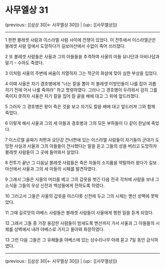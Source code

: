 # 사무엘상 31

(previous:: [[삼상 30|← 사무엘상 30]]) | (up:: [[사무엘상]])

***




1 
한편 블레셋 사람과 이스라엘 사람 사이에 전쟁이 있었다. 이 전투에서 이스라엘군은 블레셋 사람 앞에서 도망하다가 길보아산에서 수없이 죽어 쓰러졌다. 



2 
또 블레셋 사람들은 사울과 그의 아들들을 추격하여 사울의 아들 요나단과 아비나답과 말기 – 수아도 죽였다. 



3 
이처럼 사울의 주변에 싸움이 치열하자 그는 적군의 화살에 맞아 심한 부상을 입었다. 



4 
이때 사울은 자기 경호병에게 "너는 칼을 뽑아 저 블레셋 이방인들이 나를 잡아 괴롭히기 전에 어서 나를 죽여라" 하고 명령하였다. 그러나 그 경호병이 두려워서 감히 그를 죽이지 못하자 사울은 자기 칼을 집어 칼 끝을 배에 대고 그 위에 엎드러졌다. 



5 
그러자 그 경호병은 왕이 죽은 것을 보고 자기도 칼을 배에 대고 엎드러져 그와 함께 죽었다. 



6 
이렇게 해서 사울과 그의 세 아들과 경호병과 그의 모든 부하들이 다 같이 한날에 죽었다. 



7 
이스르엘 골짜기 저편과 요단강 건너편에 있는 이스라엘 사람들이 자기들의 군대가 도망한 사실과 사울과 그의 아들들이 전사했다는 말을 듣고 그들의 성을 버리고 도망하자 블레셋 사람들이 그 곳에 들어와서 살았다. 



8 
전투가 끝난 그 다음날 블레셋 사람들은 죽은 자들의 소지품을 약탈하러 왔다가 길보아산에서 사울과 그의 세 아들의 시체를 발견하였다. 



9 
그래서 그들은 사울의 머리를 베고 그의 갑옷을 벗긴 다음 전국 각처에 사람을 보내 그 소식을 그들의 우상 신전과 백성들에게 전하도록 하였다. 



10 
그러고서 그들은 사울의 갑옷을 아스다롯 신전에 두고 그의 시체는 벧산 성벽에 못박았다. 



11 
그때 길르앗의 야베스 사람들은 블레셋 사람들이 사울에게 행한 일을 듣게 되었다. 



12 
그래서 그들 중 가장 용감한 사람들이 밤새도록 벧산까지 가서 사울과 그 아들들의 시체를 성벽에서 내려 야베스로 가지고 돌아와 화장하였다. 



13 
그런 다음 그들은 그 유해들을 야베스에 있는 상수리나무 아래 묻고 7일 동안 금식하였다.

***

(previous:: [[삼상 30|← 사무엘상 30]]) | (up:: [[사무엘상]])
